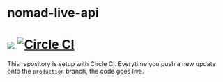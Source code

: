# nomad-live-api

<img src="http://online.swagger.io/validator?url=https://rawgit.com/NOMAD-Live/nomad-live-api/master/swagger/swagger.yaml"> [![Circle CI](https://circleci.com/gh/NOMAD-Live/nomad-live-api.svg?style=svg)](https://circleci.com/gh/NOMAD-Live/nomad-live-api)
================

This repository is setup with Circle CI. Everytime you push a new update onto the `production` branch, the code goes live.
